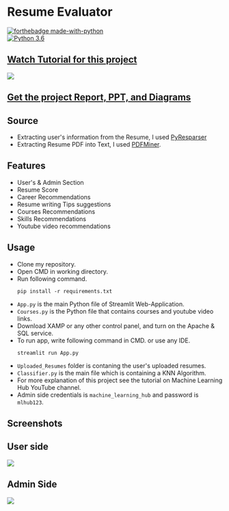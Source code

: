 # Resume Evaluator

[![forthebadge made-with-python](http://ForTheBadge.com/images/badges/made-with-python.svg)](https://www.python.org/)                 
[![Python 3.6](https://img.shields.io/badge/python-3.6-blue.svg)](https://www.python.org/downloads/release/python-360/)   

## [Watch Tutorial for this project](https://youtu.be/hqu5EYMLCUw)
<img src="https://github.com/Spidy20/Smart_Resume_Analyser_App/blob/master/yt_thumb.jpg">

## [Get the project Report, PPT, and Diagrams](https://kushalbhavsar1820.stores.instamojo.com/product/864991/smart-resume-analyzer-ppt-report-and-diagram-c091f/)
## Source
- Extracting user's information from the Resume, I used [PyResparser](https://omkarpathak.in/pyresparser/)
- Extracting Resume PDF into Text, I used [PDFMiner](https://pypi.org/project/pdfminer/).

## Features
- User's & Admin Section
- Resume Score
- Career Recommendations
- Resume writing Tips suggestions
- Courses Recommendations
- Skills Recommendations
- Youtube video recommendations

## Usage
- Clone my repository.
- Open CMD in working directory.
- Run following command.
  ```
  pip install -r requirements.txt
  ```
- `App.py` is the main Python file of Streamlit Web-Application. 
- `Courses.py` is the Python file that contains courses and youtube video links.
- Download XAMP or any other control panel, and turn on the Apache & SQL service.
- To run app, write following command in CMD. or use any IDE.
  ```
  streamlit run App.py
  ```
- `Uploaded_Resumes` folder is contaning the user's uploaded resumes.
- `Classifier.py` is the main file which is containing a KNN Algorithm.
- For more explanation of this project see the tutorial on Machine Learning Hub YouTube channel.
- Admin side credentials is `machine_learning_hub` and password is `mlhub123`. 

## Screenshots

## User side
<img src="https://github.com/Spidy20/Smart_Resume_Analyser_App/blob/master/sc1.png">

## Admin Side
<img src="https://github.com/Spidy20/Smart_Resume_Analyser_App/blob/master/sc2.png">
